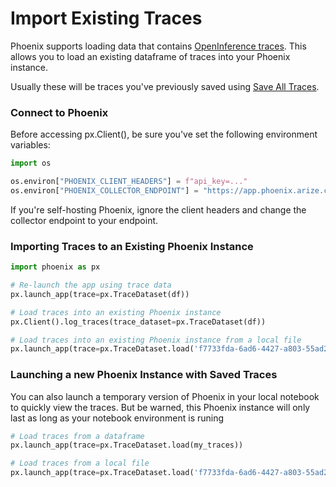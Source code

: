 # Import Existing Traces

Phoenix supports loading data that contains [OpenInference traces](../../../reference/open-inference.md). This allows you to load an existing dataframe of traces into your Phoenix instance.

Usually these will be traces you've previously saved using [Save All Traces](https://docs.arize.com/phoenix/tracing/how-to-tracing/extract-data-from-spans#save-all-traces).

### Connect to Phoenix

Before accessing px.Client(), be sure you've set the following environment variables:

```python
import os

os.environ["PHOENIX_CLIENT_HEADERS"] = f"api_key=..."
os.environ["PHOENIX_COLLECTOR_ENDPOINT"] = "https://app.phoenix.arize.com"
```

If you're self-hosting Phoenix, ignore the client headers and change the collector endpoint to your endpoint.

### Importing Traces to an Existing Phoenix Instance

```python
import phoenix as px

# Re-launch the app using trace data
px.launch_app(trace=px.TraceDataset(df))

# Load traces into an existing Phoenix instance
px.Client().log_traces(trace_dataset=px.TraceDataset(df))

# Load traces into an existing Phoenix instance from a local file
px.launch_app(trace=px.TraceDataset.load('f7733fda-6ad6-4427-a803-55ad2182b662', directory="/my_saved_traces/"))
```

### Launching a new Phoenix Instance with Saved Traces

You can also launch a temporary version of Phoenix in your local notebook to quickly view the traces. But be warned, this Phoenix instance will only last as long as your notebook environment is runing

```python
# Load traces from a dataframe
px.launch_app(trace=px.TraceDataset.load(my_traces))

# Load traces from a local file
px.launch_app(trace=px.TraceDataset.load('f7733fda-6ad6-4427-a803-55ad2182b662', directory="/my_saved_traces/"))
```
